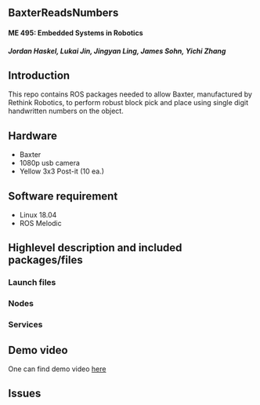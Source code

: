 ## BaxterReadsNumbers
#### ME 495: Embedded Systems in Robotics
#### _Jordan Haskel, Lukai Jin, Jingyan Ling, James Sohn, Yichi Zhang_


## Introduction

This repo contains ROS packages needed to allow Baxter, manufactured by Rethink Robotics, to perform robust block pick and place using single digit handwritten numbers on the object.  

## Hardware
- Baxter 
- 1080p usb camera
- Yellow 3x3 Post-it (10 ea.)

## Software requirement
- Linux 18.04
- ROS Melodic

## Highlevel description and included packages/files

### Launch files

### Nodes

### Services

## Demo video
One can find demo video [here](link)

## Issues 
